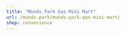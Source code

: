 ```yaml
---
title: "Munds Park Gas Mini Mart"
url: /munds-park/munds-park-gas-mini-mart/
shop: convenience
---
```

